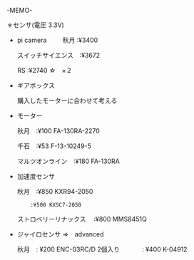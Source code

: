 
-MEMO-

＊センサ(電圧 3.3V)
 - pi camera
 　 
   　秋月 :¥3400

     スイッチサイエンス　:¥3672
     
     RS :¥2740 ☆　×２

 - ギアボックス
     
     購入したモーターに合わせて考える

 - モーター
     
     秋月　:¥100 FA-130RA-2270
     
     千石　:¥53  F-13-10249-5
     
     マルツオンライン　:¥180 FA-130RA

 - 加速度センサ
     
     秋月　:¥850 KXR94-2050
           
           :¥500 KXSC7-2050
     
     ストロベリーリナックス　 :¥800 MMS8451Q

 - ジャイロセンサ ⇒　advanced
     
     秋月　: ¥200 ENC-03RC/D 2個入り
     　　
         　: ¥400 K-04912
